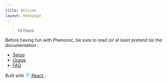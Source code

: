 ```yaml
---
title: Welcome
layout: Homepage
---
```


> Hi there.

Before having fun with Phenomic, be sure to read (or at least pretend to)
the documentation :

* [Setup](https://phenomic.io/docs/setup/)
* [Usage](https://phenomic.io/docs/usage/)
* [FAQ](https://phenomic.io/docs/faq/)

Built with
<a href="https://facebook.github.io/react/">
  <img alt="" src="assets/react.svg" width="16" height="16" />
  React
</a>.
